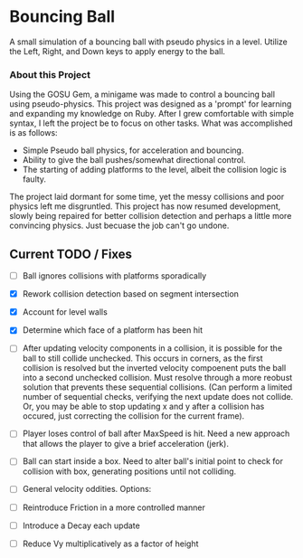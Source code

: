 # Bouncing Ball
A small simulation of a bouncing ball with pseudo physics in a level. 
Utilize the Left, Right, and Down keys to apply energy to the ball. 

### About this Project
Using the GOSU Gem, a minigame was made to control a bouncing ball using pseudo-physics. This project was designed as a 'prompt' for learning and expanding my knowledge on Ruby. After I grew comfortable with simple syntax, I left the project be to focus on other tasks. What was accomplished is as follows:

- Simple Pseudo ball physics, for acceleration and bouncing.
- Ability to give the ball pushes/somewhat directional control.
- The starting of adding platforms to the level, albeit the collision logic is faulty.

The project laid dormant for some time, yet the messy collisions and poor physics left me disgruntled. This project has now resumed development, slowly being repaired for better collision detection and perhaps a little more convincing physics. Just becuase the job can't go undone.

## Current TODO / Fixes
- [ ] Ball ignores collisions with platforms sporadically
 - [X] Rework collision detection based on segment intersection
 - [X] Account for level walls
 - [X] Determine which face of a platform has been hit
 - [ ] After updating velocity components in a collision, it is possible for the ball to still collide unchecked. This occurs in corners, as the first collision is resolved but the inverted velocity compoenent puts the ball into a second unchecked collision. Must resolve through a more reobust solution that prevents these sequential collisions. (Can perform a limited number of sequential checks, verifying the next update does not collide. Or, you may be able to stop updating x and y after a collision has occured, just correcting the collision for the current frame).
- [ ] Player loses control of ball after MaxSpeed is hit. Need a new approach that allows the player to give a brief acceleration (jerk).
- [ ] Ball can start inside a box. Need to alter ball's initial point to check for collision with box, generating positions until not colliding.
- [ ] General velocity oddities. Options:
 - [ ] Reintroduce Friction in a more controlled manner
 - [ ] Introduce a Decay each update
 - [ ] Reduce Vy multiplicatively as a factor of height

